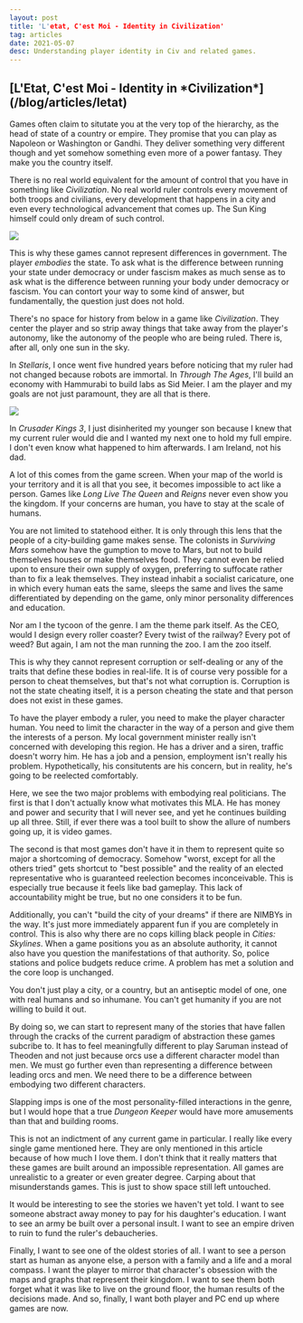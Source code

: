 ```yaml
---
layout: post
title: 'L'etat, C'est Moi - Identity in Civilization'
tag: articles
date: 2021-05-07
desc: Understanding player identity in Civ and related games.
---
```

<h2>[L'Etat, C'est Moi - Identity in *Civilization*](/blog/articles/letat)</h2>

Games often claim to situtate you at the very top of the hierarchy, as the head of state of a country or empire. They promise that you can play as Napoleon or Washington or Gandhi. They deliver something very different though and yet somehow something even more of a power fantasy. They make you the country itself.


There is no real world equivalent for the amount of control that you have in something like *Civilization*. No real world ruler controls every movement of both troops and civilians, every development that happens in a city and even every technological advancement that comes up. The Sun King himself could only dream of such control.

<img src="/blogImages/civ6.png" />

This is why these games cannot represent differences in government. The player *embodies* the state. To ask what is the difference between running your state under democracy or under fascism makes as much sense as to ask what is the difference between running your body under democracy or fascism. You can contort your way to some kind of answer, but fundamentally, the question just does not hold.


There's no space for history from below in a game like *Civilization*. They center the player and so strip away things that take away from the player's autonomy, like the autonomy of the people who are being ruled. There is, after all, only one sun in the sky.


In *Stellaris*, I once went five hundred years before noticing that my ruler had not changed because robots are immortal. In *Through The Ages*, I'll build an economy with Hammurabi to build labs as Sid Meier. I am the player and my goals are not just paramount, they are all that is there.

<img src="/blogImages/tta.png" />

In *Crusader Kings 3*, I just disinherited my younger son because I knew that my current ruler would die and I wanted my next one to hold my full empire. I don't even know what happened to him afterwards. I am Ireland, not his dad.


A lot of this comes from the game screen. When your map of the world is your territory and it is all that you see, it becomes impossible to act like a person. Games like *Long Live The Queen* and *Reigns* never even show you the kingdom. If your concerns are human, you have to stay at the scale of humans.


You are not limited to statehood either. It is only through this lens that the people of a city-building game makes sense. The colonists in *Surviving Mars* somehow have the gumption to move to Mars, but not to build themselves houses or make themselves food. They cannot even be relied upon to ensure their own supply of oxygen, preferring to suffocate rather than to fix a leak themselves. They instead inhabit a socialist caricature, one in which every human eats the same, sleeps the same and lives the same differentiated by depending on the game, only minor personality differences and education.


Nor am I the tycoon of the genre. I am the theme park itself. As the CEO, would I design every roller coaster? Every twist of the railway? Every pot of weed? But again, I am not the man running the zoo. I am the zoo itself.


This is why they cannot represent corruption or self-dealing or any of the traits that define these bodies in real-life. It is of course very possible for a person to cheat themselves, but that's not what corruption is. Corruption is not the state cheating itself, it is a person cheating the state and that person does not exist in these games.


To have the player embody a ruler, you need to make the player character human. You need to limit the character in the way of a person and give them the interests of a person. My local government minister really isn't concerned with developing this region. He has a driver and a siren, traffic doesn't worry him. He has a job and a pension, employment isn't really his problem. Hypothetically, his consitutents are his concern, but in reality, he's going to be reelected comfortably.


Here, we see the two major problems with embodying real politicians. The first is that I don't actually know what motivates this MLA. He has money and power and security that I will never see, and yet he continues building up all three. Still, if ever there was a tool built to show the allure of numbers going up, it is video games.


The second is that most games don't have it in them to represent quite so major a shortcoming of democracy. Somehow "worst, except for all the others tried" gets shortcut to "best possible" and the reality of an elected representative who is guaranteed reelection becomes inconceivable. This is especially true because it feels like bad gameplay. This lack of accountability might be true, but no one considers it to be fun.


Additionally, you can't "build the city of your dreams" if there are NIMBYs in the way. It's just more immediately apparent fun if you are completely in control. This is also why there are no cops killing black people in *Cities: Skylines*. When a game positions you as an absolute authority, it cannot also have you question the manifestations of that authority. So, police stations and police budgets reduce crime. A problem has met a solution and the core loop is unchanged.


You don't just play a city, or a country, but an antiseptic model of one, one with real humans and so inhumane. You can't get humanity if you are not willing to build it out.


By doing so, we can start to represent many of the stories that have fallen through the cracks of the current paradigm of abstraction these games subcribe to. It has to feel meaningfully different to play Saruman instead of Theoden and not just because orcs use a different character model than men. We must go further even than representing a difference between leading orcs and men. We need there to be a difference between embodying two different characters.


Slapping imps is one of the most personality-filled interactions in the genre, but I would hope that a true *Dungeon Keeper* would have more amusements than that and building rooms.


This is not an indictment of any current game in particular. I really like every single game mentioned here. They are only mentioned in this article because of how much I love them. I don't think that it really matters that these games are built around an impossible representation. All games are unrealistic to a greater or even greater degree. Carping about that misunderstands games. This is just to show space still left untouched.


It would be interesting to see the stories we haven't yet told. I want to see someone abstract away money to pay for his daughter's education. I want to see an army be built over a personal insult. I want to see an empire driven to ruin to fund the ruler's debaucheries.


Finally, I want to see one of the oldest stories of all. I want to see a person start as human as anyone else, a person with a family and a life and a moral compass. I want the player to mirror that character's obsession with the maps and graphs that represent their kingdom. I want to see them both forget what it was like to live on the ground floor, the human results of the decisions made. And so, finally, I want both player and PC end up where games are now.

